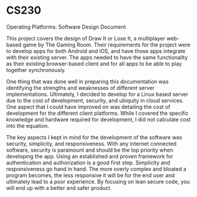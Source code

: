 # CS230
Operating Platforms: Software Design Document

This project covers the design of Draw It or Lose It, a multiplayer web-based game by The Gaming Room. Their requirements for the project were to develop apps for both Android and iOS, and have those apps integrate with their existing server. The apps needed to have the same functionality as their existing browser-based client and for all apps to be able to play together synchronously.

One thing that was done well in preparing this documentation was identifying the strengths and weaknesses of different server implementations. Ultimately, I decided to develop for a Linux based server due to the cost of development, security, and ubiquity in cloud services. One aspect that I could have improved on was detailing the cost of development for the different client platforms. While I covered the specific knowledge and hardware required for development, I did not calculate cost into the equation.

The key aspects I kept in mind for the development of the software was security, simplicity, and responsiveness. With any internet connected software, security is paramount and should be the top priority when developing the app. Using an established and proven framework for authentication and authorization is a good first step. Simplicity and responsiveness go hand in hand. The more overly complex and bloated a program becomes, the less responsive it will be for the end user and ultimately lead to a poor experience. By focusing on lean secure code, you will end up with a better and safer product.
